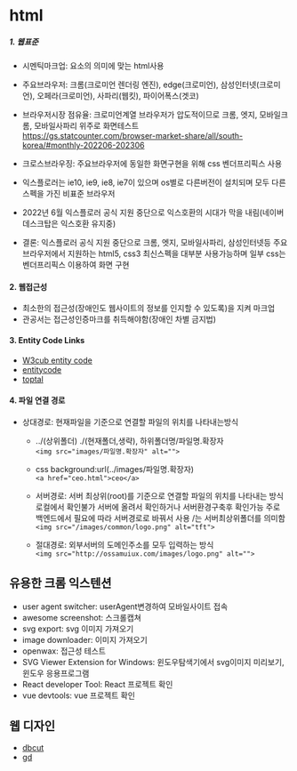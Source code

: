 # html

##### 1. 웹표준

- 시멘틱마크업: 요소의 의미에 맞는 html사용

- 주요브라우저: 크롬(크로미언 렌더링 엔진), edge(크로미언), 삼성인터넷(크로미언), 오페라(크로미언), 사파리(웹킷), 파이어폭스(겟코)
- 브라우저시장 점유율: 크로미언계열 브라우저가 압도적이므로 크롬, 엣지, 모바일크롬, 모바일사파리 위주로 화면테스트</br>https://gs.statcounter.com/browser-market-share/all/south-korea/#monthly-202206-202306
- 크로스브라우징: 주요브라우저에 동일한 화면구현을 위해 css 벤더프리픽스 사용

- 익스플로러는 ie10, ie9, ie8, ie7이 있으며 os별로 다른버전이 설치되며 모두 다른 스펙을 가진 비표준 브라우저
- 2022년 6월 익스플로러 공식 지원 중단으로 익스호환의 시대가 막을 내림(네이버 데스크탑은 익스호환 유지중)

- 결론: 익스플로러 공식 지원 중단으로 크롬, 엣지, 모바일사파리, 삼성인터넷등 주요브라우저에서 지원하는 html5, css3 최신스펙을 대부분 사용가능하며 일부 css는 벤더프리픽스 이용하여 화면 구현
  </br>

#### 2. 웹접근성

- 최소한의 접근성(장애인도 웹사이트의 정보를 인지할 수 있도록)을 지켜 마크업
- 관공서는 접근성인증마크를 취득해야함(장애인 차별 금지법)

#### 3. Entity Code Links

- [W3cub entity code](https://tools.w3cub.com/html-entities)
- [entitycode](https://entitycode.com/)
- [toptal](https://www.toptal.com/designers/htmlarrows/)

#### 4. 파일 연결 경로

- 상대경로: 현재파일을 기준으로 연결할 파일의 위치를 나타내는방식

  - ../(상위폴더) ./(현재폴더,생략), 하위폴더명/파일명.확장자</br>
    `<img src="images/파일명.확장자" alt="">`
    </br>

  - css background:url(../images/파일명.확장자)</br>
    `<a href="ceo.html">ceo</a>`
    </br>

  - 서버경로: 서버 최상위(root)를 기준으로 연결할 파일의 위치를 나타내는 방식
    로컬에서 확인불가
    서버에 올려서 확인하거나 서버환경구축후 확인가능
    주로 백엔드에서 필요에 따라 서버경로로 바꿔서 사용
    /는 서버최상위폴더를 의미함</br>
    `<img src="/images/common/logo.png" alt="tft">`
    </br>

  - 절대경로: 외부서버의 도메인주소를 모두 입력하는 방식 </br>
    `<img src="http://ossamuiux.com/images/logo.png" alt="">`

## 유용한 크롬 익스텐션

- user agent switcher: userAgent변경하여 모바일사이트 접속
- awesome screenshot: 스크롤캡쳐
- svg export: svg 이미지 가져오기
- image downloader: 이미지 가져오기
- openwax: 접근성 테스트
- SVG Viewer Extension for Windows: 윈도우탐색기에서 svg이미지 미리보기, 윈도우 응용프로그램
- React developer Tool: React 프로젝트 확인
- vue devtools: vue 프로젝트 확인

## 웹 디자인

- [dbcut](https://www.dbcut.com/)
- [gd](https://www.gdweb.co.kr/main/)
